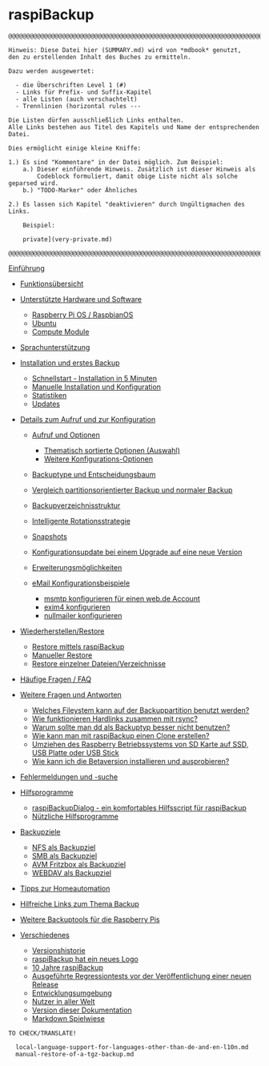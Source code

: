 <!-- vim: set conceallevel=0: -->
# raspiBackup

```
@@@@@@@@@@@@@@@@@@@@@@@@@@@@@@@@@@@@@@@@@@@@@@@@@@@@@@@@@@@@@@@@@@@@@@@@@@@@@@

Hinweis: Diese Datei hier (SUMMARY.md) wird von *mdbook* genutzt,
den zu erstellenden Inhalt des Buches zu ermitteln.

Dazu werden ausgewertet:

  - die Überschriften Level 1 (#)
  - Links für Prefix- und Suffix-Kapitel
  - alle Listen (auch verschachtelt)
  - Trennlinien (horizontal rules ---

Die Listen dürfen ausschließlich Links enthalten.
Alle Links bestehen aus Titel des Kapitels und Name der entsprechenden Datei.

Dies ermöglicht einige kleine Kniffe:

1.) Es sind "Kommentare" in der Datei möglich. Zum Beispiel:
    a.) Dieser einführende Hinweis. Zusätzlich ist dieser Hinweis als
        Codeblock formuliert, damit obige Liste nicht als solche geparsed wird.
    b.) "TODO-Marker" oder Ähnliches

2.) Es lassen sich Kapitel "deaktivieren" durch Ungültigmachen des Links.

    Beispiel:

    private](very-private.md)

@@@@@@@@@@@@@@@@@@@@@@@@@@@@@@@@@@@@@@@@@@@@@@@@@@@@@@@@@@@@@@@@@@@@@@@@@@@@@@
```


[Einführung](introduction.md)

- [Funktionsübersicht](function-overview.md)

- [Unterstützte Hardware und Software](supported-hardware-and-software.md)
    - [Raspberry Pi OS / RaspbianOS](support-for-raspbianos.md)
    - [Ubuntu](ubuntu-support.md)
    - [Compute Module](support-for-raspberry-compute-module-4-and-nvme.md)

- [Sprachunterstützung](language-support.md)

- [Installation und erstes Backup](installation.md)
    - [Schnellstart - Installation in 5 Minuten](installation-in-5-minutes.md)
    - [Manuelle Installation und Konfiguration](manual-installation-and-configuration.md)
    - [Statistiken](statistics.md)
    - [Updates](updates.md)

- [Details zum Aufruf und zur Konfiguration](details.md)
    - [Aufruf und Optionen](usage-and-options.md)
        - [Thematisch sortierte Optionen (Auswahl)](options-by-topic.md)
        - [Weitere Konfigurations-Optionen](config-options-only.md)
    - [Backuptype und Entscheidungsbaum](backuptypes.md)
    - [Vergleich partitionsorientierter Backup und normaler Backup](normal-or-partition-backup.md)
    - [Backupverzeichnisstruktur](backup-directory-structure.md)
    - [Intelligente Rotationsstrategie](smart-recycle.md)
    - [Snapshots](snapshots.md)

    - [Konfigurationsupdate bei einem Upgrade auf eine neue Version](configuration-update-when-upgrading-to-a-new-version.md)
    - [Erweiterungsmöglichkeiten](hooks-for-own-scripts.md)

    - [eMail Konfigurationsbeispiele](email-configuration-examples.md)
        - [msmtp konfigurieren für einen web.de Account](msmtp-configuration-for-web-de-account.md)
        - [exim4 konfigurieren](exim4-configuration.md)
        - [nullmailer konfigurieren](nullmailer-configuration.md)

- [Wiederherstellen/Restore](restore.md)
    - [Restore mittels raspiBackup](full-restore.md)
    - [Manueller Restore](manual-restore.md)
    - [Restore einzelner Dateien/Verzeichnisse](how-to-retrieve-single-files-or-directories-from-the-backup.md)

- [Häufige Fragen / FAQ](faq.md)

- [Weitere Fragen und Antworten](more-questions-and-answers.md)
    - [Welches Fileystem kann auf der Backuppartition benutzt werden?](which-filesystem-can-be-used-on-the-backup-partition.md)
    - [Wie funktionieren Hardlinks zusammen mit rsync?](how-do-hardlinks-work-with-rsync.md)
    - [Warum sollte man dd als Backuptyp besser nicht benutzen?](why-shouldn-t-you-use-dd-as-backup-type.md)
    - [Wie kann man mit raspiBackup einen Clone erstellen?](how-to-create-a-cold-standby-clone-with-raspibackup.md)
    - [Umziehen des Raspberry Betriebssystems von SD Karte auf SSD, USB Platte oder USB Stick](migrate-the-raspberry-os-from-sd-card-to-ssd-usb-disk-or-usb-pen-drive.md)
    - [Wie kann ich die Betaversion installieren und ausprobieren?](how-can-i-install-and-test-the-beta-version.md)

- [Fehlermeldungen und -suche](error-messages.md)

- [Hilfsprogramme](helper-scripts.md)
    - [raspiBackupDialog - ein komfortables Hilfsscript für raspiBackup](raspibackupdialog-a-convenient-helper-script-for-raspibackup.md)
    - [Nützliche Hilfsprogramme](useful-helper-scripts.md)

- [Backupziele](backup-targets.md)
    - [NFS als Backupziel](nfs-as-backupspace.md)
    - [SMB als Backupziel](smb-as-backupspace.md)
    - [AVM Fritzbox als Backupziel](avm-fritzbox-as-backupspace.md)
    - [WEBDAV als Backupziel](webdav-as-backupspace.md)

- [Tipps zur Homeautomation](tips-homeautomation.md)

- [Hilfreiche Links zum Thema Backup](helpful-links.md)
- [Weitere Backuptools für die Raspberry Pis](other-raspberry-backup-tools.md)

- [Verschiedenes](any-other-business.md)
    - [Versionshistorie](version-history.md)
    - [raspiBackup hat ein neues Logo](raspibackup-has-a-new-logo.md)
    - [10 Jahre raspiBackup](10-years-raspibackup.md)
    - [Ausgeführte Regressiontests vor der Veröffentlichung einer neuen Release](regressiontests-executed.md)
    - [Entwicklungsumgebung](development-environment.md)
    - [Nutzer in aller Welt](list-of-countries-raspibackup-is-used-in-the-world.md)
    - [Version dieser Dokumentation](doc-version-info-automatically-generated.md)
    - [Markdown Spielwiese](markdown-playground.md)


```
TO CHECK/TRANSLATE!

  local-language-support-for-languages-other-than-de-and-en-l10n.md
  manual-restore-of-a-tgz-backup.md
```

[.status]: todo "Check the remaining english-only file(s)"

[.status]: translated
[.status]: z_SUMMARY
